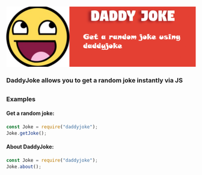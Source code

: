 ![banner image](https://github.com/Eklavya-Chandra/DaddyJoke/blob/main/Images/daddyjoke2.png)

### DaddyJoke allows you to get a random joke instantly via JS

##

### Examples

#### Get a random joke:

```javascript
const Joke = require("daddyjoke");
Joke.getJoke();
```

#### About DaddyJoke:

```javascript
const Joke = require("daddyjoke");
Joke.about();
```
